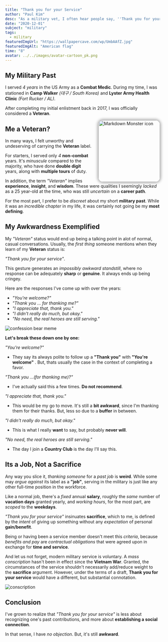 ```yaml
---
title: "Thank you for your Service"
author: "Paul Kim"
desc: "As a military vet, I often hear people say, ''Thank you for your service''. I never know what to say in response."
date: "2020-12-01"
subject: "military"
tags:
  - military
featuredImgUrl: "https://wallpapercave.com/wp/UmbAAfZ.jpg"
featuredImgAlt: "American flag"
time: "8"
avatar: ../../images/avatar-cartoon_pk.png
---
```


## My Military Past

I served _4 years_ in the US Army as a **Combat Medic**. During my time, I was stationed in **Camp Walker** _(대구 / South Korea)_ and **Lyster Army Health Clinic** _(Fort Rucker / AL)_.

After completing my initial enlistment back in 2017, I was officially considered a **Veteran**.

<img src="https://res.cloudinary.com/paulkim/image/upload/v1552393702/images/professional/army_photo.jpg"
     alt="Markdown Monster icon"
     style="float: right; margin-left: 20px; height: 200px; border-radius: 15px; box-shadow: 0 0 9px 4px #0000004a" />

## Me a Veteran?

In many ways, I felt unworthy and undeserving of carrying the **Veteran** label.

For starters, I served only _4_ **non-combat** years. It's _minuscule_ compared to the majority, who have done **double digit** years, along with **multiple tours** of duty.

In addition, the term _"Veteran"_ implies **experience**, **insight**, and **wisdom**. These were qualities I seemingly _lacked_ as a 25 year-old at the time, who was still _uncertain_ on a **career path**.

For the most part, I prefer to be _discreet_ about my short **military past**. While it was an _incredible chapter_ in my life, it was certainly not going be my **most defining**.

## My Awkwardness Exemplified

My _"Veteran"_ status would end up being a talking point in alot of normal, casual conversations. Usually, the _first thing_ someone mentions when they learn of my **Veteran** status is:

_"Thank you for your service"_.

This gesture generates an _impossibly awkward standstill_, where no response can be adequately **sharp** or **genuine**. It always ends up being cringey.

Here are the responses I've come up with over the years:

- _"You're welcome?"_
- _"Thank you ... for thanking me?"_
- _"I appreciate that, thank you."_
- _"I didn't really do much, but okay."_
- _"No need, the real heroes are still serving."_

![confession bear meme](https://i.imgflip.com/1v6tq8.jpg)

**Let's break these down one by one:**

_"You're welcome?"_

- They say its always polite to follow up a **"Thank you"** with **"You're welcome"** . But, thats usually the case in the context of completing a favor.

_"Thank you ...(for thanking me)?"_

- I've actually said this a few times. **Do not recommend**.

_"I appreciate that, thank you."_

- This would be my go to move. It's still a **bit awkward**, since I'm thanking them for their thanks. But, less so due to a **buffer** in between.

_"I didn't really do much, but okay."_

- This is what I really **want** to say, but probably **never will**.

_"No need, the real heroes are still serving."_

- The day I join a **Country Club** is the day I'll say this.

## Its a Job, Not a Sacrifice

Any way you slice it, _thanking someone_ for a _past job_ is **weird**. While some may _argue against_ its label as a **"job"**, serving in the military is just like any other full-time position in the workforce.

Like a normal job, there's a _fixed_ annual **salary**, roughly the _same_ number of **vacation days** granted yearly, and _working hours_, for the most part, are _scoped_ to the **weekdays**.

_"Thank you for your service"_ insinuates **sacrifice**, which to me, is defined by the _intent_ of giving up something without any _expectation_ of personal **gain/benefit**.

Being or having been a service member doesn't meet this _criteria_, because _benefits and pay_ are _contractual obligations_ that were agreed upon in exchange for **time and service**.

And let us not forget, modern military service is voluntary. A _mass conscription_ hasn't been in effect since the **Vietnam War**. Granted, the circumstances of the service shouldn't necessarily add/reduce weight to the **sacrifice** argument. However, under the terms of a draft, **Thank you for your service** would have a different, but substantial connotation.

![conscription](https://static1.squarespace.com/static/56eddde762cd9413e151ac92/570cb87b5bd33022b93a0272/5c4ae0794fa51a0af25d1882/1548590474437/conscription.jpg?format=1500w)

## Conclusion

I've grown to realize that _"Thank you for your service"_ is less about recognizing one's past contributions, and more about **establishing a social connection**.

In that sense, I have _no objection_. But, it's still **awkward**.
